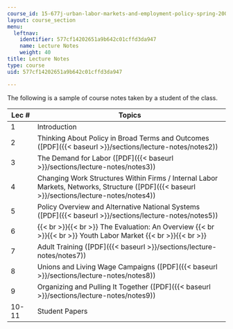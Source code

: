 ```yaml
---
course_id: 15-677j-urban-labor-markets-and-employment-policy-spring-2005
layout: course_section
menu:
  leftnav:
    identifier: 577cf14202651a9b642c01cffd3da947
    name: Lecture Notes
    weight: 40
title: Lecture Notes
type: course
uid: 577cf14202651a9b642c01cffd3da947

---
```


The following is a sample of course notes taken by a student of the class.

| Lec # | Topics |
| --- | --- |
| 1 | Introduction |
| 2 | Thinking About Policy in Broad Terms and Outcomes ([PDF]({{< baseurl >}}/sections/lecture-notes/notes2)) |
| 3 | The Demand for Labor ([PDF]({{< baseurl >}}/sections/lecture-notes/notes3)) |
| 4 | Changing Work Structures Within Firms / Internal Labor Markets, Networks, Structure ([PDF]({{< baseurl >}}/sections/lecture-notes/notes4)) |
| 5 | Policy Overview and Alternative National Systems ([PDF]({{< baseurl >}}/sections/lecture-notes/notes5)) |
| 6 |  {{< br >}}{{< br >}} The Evaluation: An Overview {{< br >}}{{< br >}} Youth Labor Market {{< br >}}{{< br >}}  |
| 7 | Adult Training ([PDF]({{< baseurl >}}/sections/lecture-notes/notes7)) |
| 8 | Unions and Living Wage Campaigns ([PDF]({{< baseurl >}}/sections/lecture-notes/notes8)) |
| 9 | Organizing and Pulling It Together ([PDF]({{< baseurl >}}/sections/lecture-notes/notes9)) |
| 10-11 | Student Papers